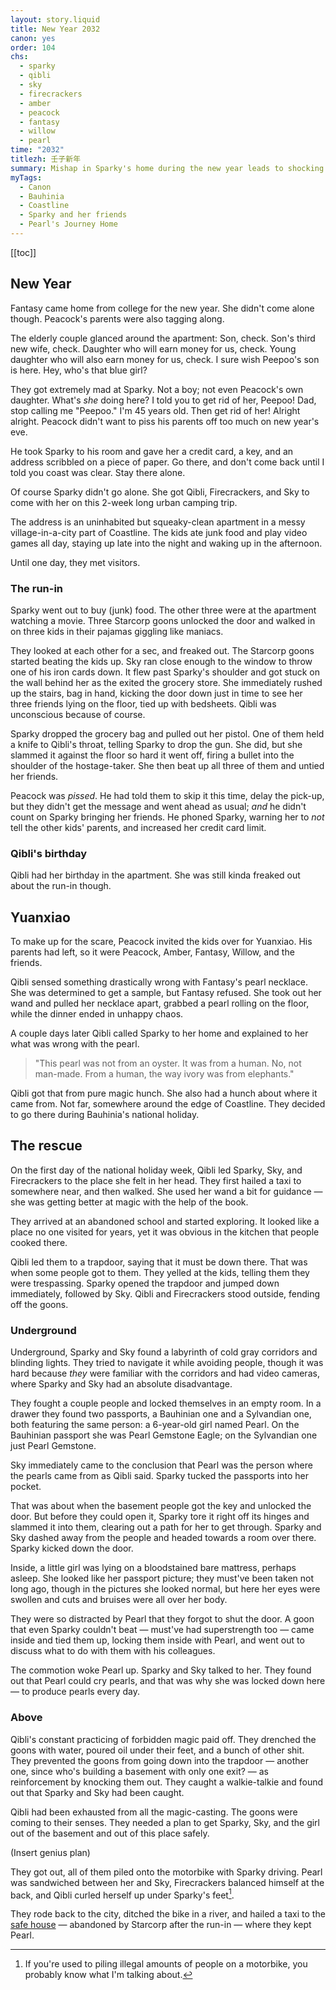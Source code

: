 ```yaml
---
layout: story.liquid
title: New Year 2032
canon: yes
order: 104
chs:
  - sparky
  - qibli
  - sky
  - firecrackers
  - amber
  - peacock
  - fantasy
  - willow
  - pearl
time: "2032"
titlezh: 壬子新年
summary: Mishap in Sparky's home during the new year leads to shocking discoveries.
myTags:
  - Canon
  - Bauhinia
  - Coastline
  - Sparky and her friends
  - Pearl's Journey Home
---
```


[[toc]]

## New Year

Fantasy came home from college for the new year. She didn't come alone though. Peacock's parents were also tagging along.

The elderly couple glanced around the apartment: Son, check. Son's third new wife, check. Daughter who will earn money for us, check. Young daughter who will also earn money for us, check. I sure wish Peepoo's son is here. Hey, who's that blue girl?

They got extremely mad at Sparky. Not a boy; not even Peacock's own daughter. What's *she* doing here? I told you to get rid of her, Peepoo! Dad, stop calling me "Peepoo." I'm 45 years old. Then get rid of her! Alright alright. Peacock didn't want to piss his parents off too much on new year's eve.

He took Sparky to his room and gave her a credit card, a key, and an address scribbled on a piece of paper. Go there, and don't come back until I told you coast was clear. Stay there alone.

Of course Sparky didn't go alone. She got Qibli, Firecrackers, and Sky to come with her on this 2-week long urban camping trip.

The address is an uninhabited but squeaky-clean apartment in a messy village-in-a-city part of Coastline. The kids ate junk food and play video games all day, staying up late into the night and waking up in the afternoon.

Until one day, they met visitors.

### The run-in

Sparky went out to buy (junk) food. The other three were at the apartment watching a movie. Three Starcorp goons unlocked the door and walked in on three kids in their pajamas giggling like maniacs.

They looked at each other for a sec, and freaked out. The Starcorp goons started beating the kids up. Sky ran close enough to the window to throw one of his iron cards down. It flew past Sparky's shoulder and got stuck on the wall behind her as the exited the grocery store. She immediately rushed up the stairs, bag in hand, kicking the door down just in time to see her three friends lying on the floor, tied up with bedsheets. Qibli was unconscious because of course.

Sparky dropped the grocery bag and pulled out her pistol. One of them held a knife to Qibli's throat, telling Sparky to drop the gun. She did, but she slammed it against the floor so hard it went off, firing a bullet into the shoulder of the hostage-taker. She then beat up all three of them and untied her friends.

Peacock was *pissed*. He had told them to skip it this time, delay the pick-up, but they didn't get the message and went ahead as usual; *and* he didn't count on Sparky bringing her friends. He phoned Sparky, warning her to *not* tell the other kids' parents, and increased her credit card limit.

### Qibli's birthday

Qibli had her birthday in the apartment. She was still kinda freaked out about the run-in though.

## Yuanxiao

To make up for the scare, Peacock invited the kids over for Yuanxiao. His parents had left, so it were Peacock, Amber, Fantasy, Willow, and the friends.

Qibli sensed something drastically wrong with Fantasy's pearl necklace. She was determined to get a sample, but Fantasy refused. She took out her wand and pulled her necklace apart, grabbed a pearl rolling on the floor, while the dinner ended in unhappy chaos.

A couple days later Qibli called Sparky to her home and explained to her what was wrong with the pearl.

> "This pearl was not from an oyster. It was from a human. No, not man-made. From a human, the way ivory was from elephants."

Qibli got that from pure magic hunch. She also had a hunch about where it came from. Not far, somewhere around the edge of Coastline. They decided to go there during Bauhinia's national holiday.

## The rescue

On the first day of the national holiday week, Qibli led Sparky, Sky, and Firecrackers to the place she felt in her head. They first hailed a taxi to somewhere near, and then walked. She used her wand a bit for guidance — she was getting better at magic with the help of the book.

They arrived at an abandoned school and started exploring. It looked like a place no one visited for years, yet it was obvious in the kitchen that people cooked there.

Qibli led them to a trapdoor, saying that it must be down there. That was when some people got to them. They yelled at the kids, telling them they were trespassing. Sparky opened the trapdoor and jumped down immediately, followed by Sky. Qibli and Firecrackers stood outside, fending off the goons.

### Underground

Underground, Sparky and Sky found a labyrinth of cold gray corridors and blinding lights. They tried to navigate it while avoiding people, though it was hard because *they* were familiar with the corridors and had video cameras, where Sparky and Sky had an absolute disadvantage.

They fought a couple people and locked themselves in an empty room. In a drawer they found two passports, a Bauhinian one and a Sylvandian one, both featuring the same person: a 6-year-old girl named Pearl. On the Bauhinian passport she was Pearl Gemstone Eagle; on the Sylvandian one just Pearl Gemstone.

Sky immediately came to the conclusion that Pearl was the person where the pearls came from as Qibli said. Sparky tucked the passports into her pocket.

That was about when the basement people got the key and unlocked the door. But before they could open it, Sparky tore it right off its hinges and slammed it into them, clearing out a path for her to get through. Sparky and Sky dashed away from the people and headed towards a room over there. Sparky kicked down the door.

Inside, a little girl was lying on a bloodstained bare mattress, perhaps asleep. She looked like her passport picture; they must've been taken not long ago, though in the pictures she looked normal, but here her eyes were swollen and cuts and bruises were all over her body.

They were so distracted by Pearl that they forgot to shut the door. A goon that even Sparky couldn't beat — must've had superstrength too — came inside and tied them up, locking them inside with Pearl, and went out to discuss what to do with them with his colleagues.

The commotion woke Pearl up. Sparky and Sky talked to her. They found out that Pearl could cry pearls, and that was why she was locked down here — to produce pearls every day.

### Above

Qibli's constant practicing of forbidden magic paid off. They drenched the goons with water, poured oil under their feet, and a bunch of other shit. They prevented the goons from going down into the trapdoor — another one, since who's building a basement with only one exit? — as reinforcement by knocking them out. They caught a walkie-talkie and found out that Sparky and Sky had been caught.

Qibli had been exhausted from all the magic-casting. The goons were coming to their senses. They needed a plan to get Sparky, Sky, and the girl out of the basement and out of this place safely.

(Insert genius plan)

They got out, all of them piled onto the motorbike with Sparky driving. Pearl was sandwiched between her and Sky, Firecrackers balanced himself at the back, and Qibli curled herself up under Sparky's feet[^1].

They rode back to the city, ditched the bike in a river, and hailed a taxi to the [safe house](/world/bauhinia/safe-house/) — abandoned by Starcorp after the run-in — where they kept Pearl.

[^1]: If you're used to piling illegal amounts of people on a motorbike, you probably know what I'm talking about.
